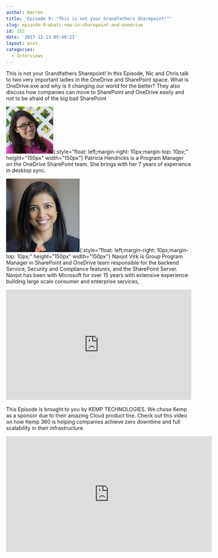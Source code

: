 ```yaml
---
author: Warren
title: 'Episode 9: "This is not your Grandfathers Sharepoint!"'
slug: episode-9-whats-new-in-sharepoint-and-onedrive
id: 152
date: '2017-12-13 05:40:23'
layout: post
categories:
  - Interviews
---
```


This is not your Grandfathers Sharepoint! In this Episode, Nic and Chris talk to two very important ladies in the OneDrive and SharePoint space. What is OneDrive.exe and why is it changing our world for the better? They also discuss how companies can move to SharePoint and OneDrive easily and not to be afraid of the big bad SharePoint

![Patricia](/images/uploads/2017/12/biggest.png){:style="float: left;margin-right: 10px;margin-top: 10px;" height="150px" width="150px"} Patricia Hendricks is a Program Manager on the OneDrive SharePoint team. She brings with her 7 years of experience in desktop sync.

![Navjot](/images/uploads/2017/12/215876.jpeg){:style="float: left;margin-right: 10px;margin-top: 10px;" height="150px" width="150px"} Navjot Virk is Group Program Manager in SharePoint and OneDrive team responsible for the backend Service, Security and Compliance features, and the SharePoint Server. Navjot has been with Microsoft for over 15 years with extensive experience building large scale consumer and enterprise services,

<p><iframe width="100%" height="300" scrolling="no" frameborder="no" allow="autoplay" src="https://w.soundcloud.com/player/?url=https%3A//api.soundcloud.com/tracks/372945749&color=%23ff5500&auto_play=false&hide_related=false&show_comments=true&show_user=true&show_reposts=false&show_teaser=true&visual=true"></iframe></p>

This Episode is brought to you by KEMP TECHNOLOGIES. We chose Kemp as a sponsor due to their amazing Cloud product line. Check out this video on how Kemp 360 is helping companies achieve zero downtime and full scalability in their infrastructure.
<p><iframe width="560" height="315" src="https://www.youtube.com/embed/dVvHokor9wc" frameborder="0" allow="accelerometer; autoplay; encrypted-media; gyroscope; picture-in-picture" allowfullscreen></iframe></p>
